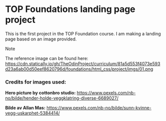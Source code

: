 # TOP Foundations landing page project

This is the first project in the TOP Foundation course. I am making a landing page based on an image provided.

> [!Note]
> The reference image can be found here: https://cdn.statically.io/gh/TheOdinProject/curriculum/81a5d553f4073e593d23a6ab00d50eef8620796d/foundations/html_css/project/imgs/01.png

### Credits for images used:

**Hero picture by cottonbro studio:** https://www.pexels.com/nb-no/bilde/hender-holde-veggklatring-diverse-6689027/

**Bilde av Allan Mas:** https://www.pexels.com/nb-no/bilde/sunn-kvinne-vegg-uskarphet-5384414/
